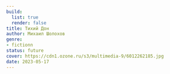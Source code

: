 ```yaml
---
build:
  list: true
  render: false
title: Тихий Дон
author: Михаил Шолохов
genre:
- fictionn
status: future
cover: https://cdn1.ozone.ru/s3/multimedia-9/6012262185.jpg
date: 2023-05-17
---
```


